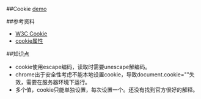 ##Cookie [demo](http://kad0108.github.io/Html5/cookie/)

##参考资料

* [W3C Cookie](http://www.w3school.com.cn/js/js_cookies.asp)
* [cookie属性](http://www.360doc.com/content/10/1219/10/2631212_79425592.shtml)

##知识点

* cookie使用escape编码，读取时需要unescape解编码。
* chrome出于安全性考虑不能本地设置cookie，导致document.cookie=""失效，需要在服务器环境下运行。
* 多个值，cookie只能单独设置，每次设置一个。还没有找到官方很好的解释。